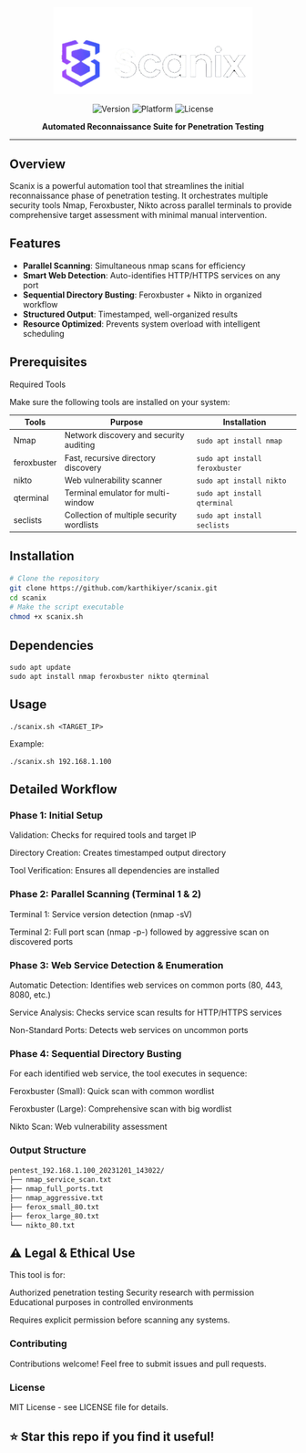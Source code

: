 
<div align="center">

<img src="https://github.com/karthikparambil/scanix/blob/main/assets/images/scanix-bgrm.png" width="350" alt="Scanix Logo">

<br>

![Version](https://img.shields.io/badge/Version-1.0-blue)
![Platform](https://img.shields.io/badge/Platform-Linux-orange)
![License](https://img.shields.io/badge/License-MIT-green)

**Automated Reconnaissance Suite for Penetration Testing**

</div>

---









## Overview

Scanix is a powerful automation tool that streamlines the initial reconnaissance phase of penetration testing. It orchestrates multiple security tools Nmap, Feroxbuster, Nikto across parallel terminals to provide comprehensive target assessment with minimal manual intervention.

## Features

- **Parallel Scanning**: Simultaneous nmap scans for efficiency
- **Smart Web Detection**: Auto-identifies HTTP/HTTPS services on any port
- **Sequential Directory Busting**: Feroxbuster + Nikto in organized workflow
- **Structured Output**: Timestamped, well-organized results
- **Resource Optimized**: Prevents system overload with intelligent scheduling


## Prerequisites
Required Tools

Make sure the following tools are installed on your system:

| Tools        | Purpose                                      | Installation |
| -------------| ---------------------------------------------|--------------|
| Nmap         | Network discovery and security auditing      | `sudo apt install nmap `
| feroxbuster	 | Fast, recursive directory discovery          | `sudo apt install feroxbuster`
| nikto        | Web vulnerability scanner                    | `sudo apt install nikto`
| qterminal    | Terminal emulator for multi-window           | `sudo apt install qterminal`
| seclists     | Collection of multiple security wordlists    | `sudo apt install seclists`

##  Installation

```bash
# Clone the repository
git clone https://github.com/karthikiyer/scanix.git
cd scanix
# Make the script executable
chmod +x scanix.sh
```
## Dependencies
```
sudo apt update
sudo apt install nmap feroxbuster nikto qterminal
```
## Usage
```
./scanix.sh <TARGET_IP>
```
Example:
```
./scanix.sh 192.168.1.100
```
## Detailed Workflow

### Phase 1: Initial Setup

Validation: Checks for required tools and target IP

Directory Creation: Creates timestamped output directory

Tool Verification: Ensures all dependencies are installed

### Phase 2: Parallel Scanning (Terminal 1 & 2)

Terminal 1: Service version detection (nmap -sV)

Terminal 2: Full port scan (nmap -p-) followed by aggressive scan on discovered ports

### Phase 3: Web Service Detection & Enumeration

Automatic Detection: Identifies web services on common ports (80, 443, 8080, etc.)

Service Analysis: Checks service scan results for HTTP/HTTPS services

Non-Standard Ports: Detects web services on uncommon ports

### Phase 4: Sequential Directory Busting

For each identified web service, the tool executes in sequence:

Feroxbuster (Small): Quick scan with common wordlist

Feroxbuster (Large): Comprehensive scan with big wordlist

Nikto Scan: Web vulnerability assessment

### Output Structure
```
pentest_192.168.1.100_20231201_143022/
├── nmap_service_scan.txt
├── nmap_full_ports.txt
├── nmap_aggressive.txt
├── ferox_small_80.txt
├── ferox_large_80.txt
└── nikto_80.txt
```

## ⚠️ Legal & Ethical Use

This tool is for:

Authorized penetration testing
Security research with permission
Educational purposes in controlled environments

Requires explicit permission before scanning any systems.
### Contributing

Contributions welcome! Feel free to submit issues and pull requests.
### License

MIT License - see LICENSE file for details.

## ⭐ Star this repo if you find it useful!

